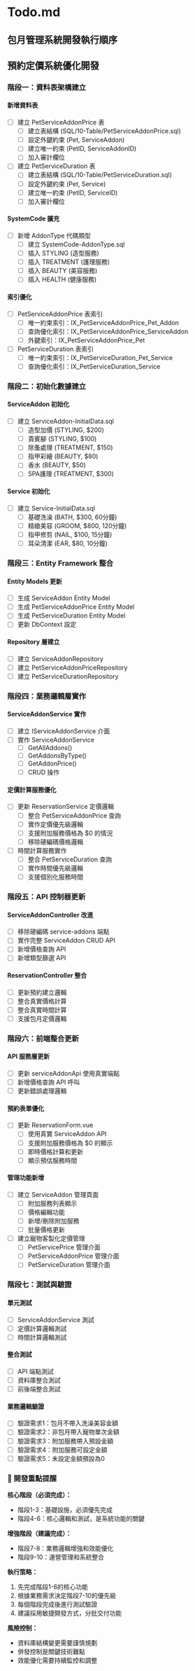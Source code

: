 # Todo.md

## 包月管理系統開發執行順序

## 預約定價系統優化開發

### 階段一：資料表架構建立

#### 新增資料表
- [ ] 建立 PetServiceAddonPrice 表
  - [ ] 建立表結構 (SQL/10-Table/PetServiceAddonPrice.sql)
  - [ ] 設定外鍵約束 (Pet, ServiceAddon)
  - [ ] 建立唯一約束 (PetID, ServiceAddonID)
  - [ ] 加入審計欄位

- [ ] 建立 PetServiceDuration 表
  - [ ] 建立表結構 (SQL/10-Table/PetServiceDuration.sql)
  - [ ] 設定外鍵約束 (Pet, Service)
  - [ ] 建立唯一約束 (PetID, ServiceID)
  - [ ] 加入審計欄位

#### SystemCode 擴充
- [ ] 新增 AddonType 代碼類型
  - [ ] 建立 SystemCode-AddonType.sql
  - [ ] 插入 STYLING (造型服務)
  - [ ] 插入 TREATMENT (護理服務)
  - [ ] 插入 BEAUTY (美容服務)
  - [ ] 插入 HEALTH (健康服務)

#### 索引優化
- [ ] PetServiceAddonPrice 表索引
  - [ ] 唯一約束索引：IX_PetServiceAddonPrice_Pet_Addon
  - [ ] 查詢優化索引：IX_PetServiceAddonPrice_ServiceAddon
  - [ ] 外鍵索引：IX_PetServiceAddonPrice_Pet

- [ ] PetServiceDuration 表索引
  - [ ] 唯一約束索引：IX_PetServiceDuration_Pet_Service
  - [ ] 查詢優化索引：IX_PetServiceDuration_Service

### 階段二：初始化數據建立

#### ServiceAddon 初始化
- [ ] 建立 ServiceAddon-InitialData.sql
  - [ ] 造型加價 (STYLING, $200)
  - [ ] 貴賓腳 (STYLING, $100)
  - [ ] 除蚤處理 (TREATMENT, $150)
  - [ ] 指甲彩繪 (BEAUTY, $80)
  - [ ] 香水 (BEAUTY, $50)
  - [ ] SPA護理 (TREATMENT, $300)

#### Service 初始化
- [ ] 建立 Service-InitialData.sql
  - [ ] 基礎洗澡 (BATH, $300, 60分鐘)
  - [ ] 精緻美容 (GROOM, $800, 120分鐘)
  - [ ] 指甲修剪 (NAIL, $100, 15分鐘)
  - [ ] 耳朵清潔 (EAR, $80, 10分鐘)

### 階段三：Entity Framework 整合

#### Entity Models 更新
- [ ] 生成 ServiceAddon Entity Model
- [ ] 生成 PetServiceAddonPrice Entity Model
- [ ] 生成 PetServiceDuration Entity Model
- [ ] 更新 DbContext 設定

#### Repository 層建立
- [ ] 建立 ServiceAddonRepository
- [ ] 建立 PetServiceAddonPriceRepository
- [ ] 建立 PetServiceDurationRepository

### 階段四：業務邏輯層實作

#### ServiceAddonService 實作
- [ ] 建立 IServiceAddonService 介面
- [ ] 實作 ServiceAddonService
  - [ ] GetAllAddons()
  - [ ] GetAddonsByType()
  - [ ] GetAddonPrice()
  - [ ] CRUD 操作

#### 定價計算服務優化
- [ ] 更新 ReservationService 定價邏輯
  - [ ] 整合 PetServiceAddonPrice 查詢
  - [ ] 實作定價優先級邏輯
  - [ ] 支援附加服務價格為 $0 的情況
  - [ ] 移除硬編碼價格邏輯

- [ ] 時間計算服務實作
  - [ ] 整合 PetServiceDuration 查詢
  - [ ] 實作時間優先級邏輯
  - [ ] 支援個別化服務時間

### 階段五：API 控制器更新

#### ServiceAddonController 改進
- [ ] 移除硬編碼 service-addons 端點
- [ ] 實作完整 ServiceAddon CRUD API
- [ ] 新增價格查詢 API
- [ ] 新增類型篩選 API

#### ReservationController 整合
- [ ] 更新預約建立邏輯
- [ ] 整合真實價格計算
- [ ] 整合真實時間計算
- [ ] 支援包月定價邏輯

### 階段六：前端整合更新

#### API 服務層更新
- [ ] 更新 serviceAddonApi 使用真實端點
- [ ] 新增價格查詢 API 呼叫
- [ ] 更新錯誤處理邏輯

#### 預約表單優化
- [ ] 更新 ReservationForm.vue
  - [ ] 使用真實 ServiceAddon API
  - [ ] 支援附加服務價格為 $0 的顯示
  - [ ] 即時價格計算和更新
  - [ ] 顯示預估服務時間

#### 管理功能新增
- [ ] 建立 ServiceAddon 管理頁面
  - [ ] 附加服務列表顯示
  - [ ] 價格編輯功能
  - [ ] 新增/刪除附加服務
  - [ ] 批量價格更新

- [ ] 建立寵物客製化定價管理
  - [ ] PetServicePrice 管理介面
  - [ ] PetServiceAddonPrice 管理介面
  - [ ] PetServiceDuration 管理介面

### 階段七：測試與驗證

#### 單元測試
- [ ] ServiceAddonService 測試
- [ ] 定價計算邏輯測試
- [ ] 時間計算邏輯測試

#### 整合測試
- [ ] API 端點測試
- [ ] 資料庫整合測試
- [ ] 前後端整合測試

#### 業務邏輯驗證
- [ ] 驗證需求1：包月不帶入洗澡美容金額
- [ ] 驗證需求2：非包月帶入寵物單次金額
- [ ] 驗證需求3：附加服務帶入預設金額
- [ ] 驗證需求4：附加服務可設定金額
- [ ] 驗證需求5：未設定金額預設為0

### 🎯 開發重點提醒

**核心階段（必須完成）：**
- 階段1-3：基礎設施，必須優先完成
- 階段4-6：核心邏輯和測試，是系統功能的關鍵

**增強階段（建議完成）：**
- 階段7-8：業務邏輯增強和效能優化
- 階段9-10：運營管理和系統整合

**執行策略：**
1. 先完成階段1-6的核心功能
2. 根據業務需求決定階段7-10的優先級
3. 每個階段完成後進行測試驗證
4. 建議採用敏捷開發方式，分批交付功能

**風險控制：**
- 資料庫結構變更需要謹慎規劃
- 併發控制是關鍵技術難點
- 效能優化需要持續監控和調整